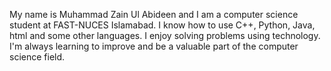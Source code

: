My name is Muhammad Zain Ul Abideen and I am a computer science student at FAST-NUCES Islamabad. I know how to use C++, Python, Java, html and some other languages. I enjoy solving problems using technology. I'm always learning to improve and be a valuable part of the computer science field.
